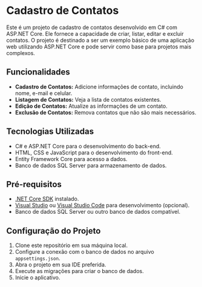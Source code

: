 # Cadastro de Contatos

Este é um projeto de cadastro de contatos desenvolvido em C# com ASP.NET Core. Ele fornece a capacidade de criar, listar, editar e excluir contatos. O projeto é destinado a ser um exemplo básico de uma aplicação web utilizando ASP.NET Core e pode servir como base para projetos mais complexos.

## Funcionalidades

- **Cadastro de Contatos:** Adicione informações de contato, incluindo nome, e-mail e celular.
- **Listagem de Contatos:** Veja a lista de contatos existentes.
- **Edição de Contatos:** Atualize as informações de um contato.
- **Exclusão de Contatos:** Remova contatos que não são mais necessários.

## Tecnologias Utilizadas

- C# e ASP.NET Core para o desenvolvimento do back-end.
- HTML, CSS e JavaScript para o desenvolvimento do front-end.
- Entity Framework Core para acesso a dados.
- Banco de dados SQL Server para armazenamento de dados.

## Pré-requisitos

- [.NET Core SDK](https://dotnet.microsoft.com/download) instalado.
- [Visual Studio](https://visualstudio.microsoft.com/) ou [Visual Studio Code](https://code.visualstudio.com/) para desenvolvimento (opcional).
- Banco de dados SQL Server ou outro banco de dados compatível.

## Configuração do Projeto

1. Clone este repositório em sua máquina local.
2. Configure a conexão com o banco de dados no arquivo `appsettings.json`.
3. Abra o projeto em sua IDE preferida.
4. Execute as migrações para criar o banco de dados.
5. Inicie o aplicativo.
